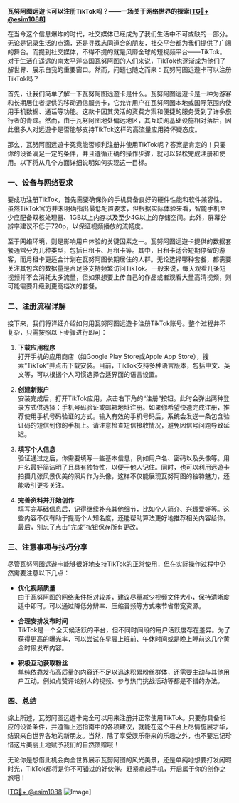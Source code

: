 **瓦努阿图远遊卡可以注册TikTok吗？——一场关于网络世界的探索[[TG💪+ @esim1088](https://t.me/s/esim1088)]**

在当今这个信息爆炸的时代，社交媒体已经成为了我们生活中不可或缺的一部分。无论是记录生活的点滴，还是寻找志同道合的朋友，社交平台都为我们提供了广阔的舞台。而提到社交媒体，不得不提的就是风靡全球的短视频平台——TikTok。对于生活在遥远的南太平洋岛国瓦努阿图的人们来说，TikTok也逐渐成为他们了解世界、展示自我的重要窗口。然而，问题也随之而来：瓦努阿图远遊卡可以注册TikTok吗？

首先，让我们简单了解一下瓦努阿图远遊卡是什么。瓦努阿图远遊卡是一种为游客和长期居住者提供的移动通信服务卡，它允许用户在瓦努阿图本地或国际范围内使用手机数据、通话等功能。这款卡因其灵活的资费方案和便捷的服务受到了许多旅行者的青睐。然而，由于瓦努阿图地处偏远地区，其互联网基础设施相对落后，因此很多人对远遊卡是否能够支持TikTok这样的高流量应用持怀疑态度。

那么，瓦努阿图远遊卡究竟能否顺利注册并使用TikTok呢？答案是肯定的！只要你的设备满足一定的条件，并且遵循正确的操作步骤，就可以轻松完成注册和使用。以下将从几个方面详细说明如何实现这一目标。

### 一、设备与网络要求

要成功注册TikTok，首先需要确保你的手机具备良好的硬件性能和软件兼容性。虽然TikTok官方并未明确指出最低配置要求，但根据实际体验来看，智能手机至少应配备双核处理器、1GB以上内存以及至少4G以上的存储空间。此外，屏幕分辨率建议不低于720p，以保证视频播放的流畅度。

至于网络环境，则是影响用户体验的关键因素之一。瓦努阿图远遊卡提供的数据套餐通常分为几种类型，包括日租卡、月租卡等。其中，日租卡适合短期停留的游客，而月租卡更适合计划在瓦努阿图长期居住的人群。无论选择哪种套餐，都需要关注其包含的数据量是否足够支持频繁访问TikTok。一般来说，每天观看几条短视频并不会消耗太多流量，但如果想要上传自己的作品或者观看大量高清视频，则可能需要升级到更高档次的套餐。

### 二、注册流程详解

接下来，我们将详细介绍如何用瓦努阿图远遊卡注册TikTok账号。整个过程并不复杂，只需按照以下步骤进行即可：

1. **下载应用程序**  
   打开手机的应用商店（如Google Play Store或Apple App Store），搜索“TikTok”并点击下载安装。目前，TikTok支持多种语言版本，包括中文、英文等，可以根据个人习惯选择合适界面的语言设置。

2. **创建新账户**  
   安装完成后，打开TikTok应用，点击右下角的“注册”按钮。此时会弹出两种登录方式供选择：手机号码验证或邮箱地址注册。如果你希望快速完成注册，推荐使用手机号码验证的方式。输入有效的手机号码后，系统会发送一条包含验证码的短信到你的手机上。请注意检查短信接收情况，避免因信号问题导致延迟。

3. **填写个人信息**  
   验证通过之后，你需要填写一些基本信息，例如用户名、密码以及头像等。用户名最好简洁明了且具有独特性，以便于他人记住。同时，也可以利用远遊卡拍摄几张风景优美的照片作为头像，这样不仅能展现瓦努阿图的独特魅力，还能吸引更多关注。

4. **完善资料并开始创作**  
   填写完基础信息后，记得继续补充其他细节，比如个人简介、兴趣爱好等。这些内容不仅有助于提高个人知名度，还能帮助算法更好地推荐相关内容给你。最后，别忘了点击“完成”按钮保存所有更改。

### 三、注意事项与技巧分享

尽管瓦努阿图远遊卡能够很好地支持TikTok的正常使用，但在实际操作过程中仍然需要注意以下几点：

- **优化视频质量**  
  由于瓦努阿图的网络条件相对较差，建议尽量减少视频文件大小，保持清晰度适中即可。可以通过降低分辨率、压缩音频等方式来节省带宽资源。

- **合理安排发布时间**  
  TikTok是一个全天候活跃的平台，但不同时间段的用户活跃度存在差异。为了获得更高的曝光率，可以尝试在早晨上班前、午休时间或是晚上睡前这几个黄金时段发布内容。

- **积极互动获取粉丝**  
  单纯依靠发布高质量的内容还不足以迅速积累粉丝群体，还需要主动与其他用户互动。例如点赞评论别人的视频、参与热门挑战活动等都是不错的办法。

### 四、总结

综上所述，瓦努阿图远遊卡完全可以用来注册并正常使用TikTok。只要你具备相应的设备条件，并遵循上述指南中的各项建议，就能在这个平台上尽情施展才华，结识来自世界各地的新朋友。当然，除了享受娱乐带来的乐趣之外，也不要忘记珍惜这片美丽土地赋予我们的自然馈赠哦！

无论你是想借此机会向全世界展示瓦努阿图的风光美景，还是单纯地想要打发闲暇时光，TikTok都将是你不可错过的好伙伴。赶紧拿起手机，开启属于你的创作之旅吧！

[[TG💪+ @esim1088](https://t.me/s/esim1088) ![Image](https://i.postimg.cc/4NQfJmqS/Snipaste-2025-05-13-00-14-12.png)]
